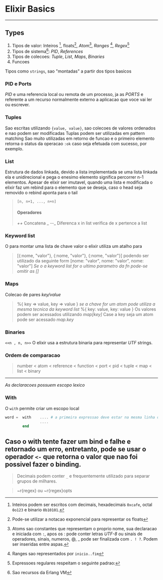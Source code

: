 # Elixir Basics
---

## Types
1. Tipos de valor: Inteiros [^1], floats[^2], _Atom_[^3], _Ranges_ [^4], _Regex_[^5]
2. Tipos de sistema[^6]: _PID_, _References_
3. Tipos de colecoes: _Tuple_, _List_, _Maps_, _Binaries_
4. Funcoes

Tipos como ```strings```, sao "montadas" a partir dos tipos basicos

### PID e Ports

*PID* e uma referencia local ou remota de um processo, ja as *PORTS* e referente a um recurso normalmente externo a aplicacao que voce vai ler ou escrever.

### Tuples

Sao escritas utilizando ```{value, value}```, sao colecoes de valores ordenados e nao podem ser modificadas
Tuplas podem ser utilizadas em pattern matching
Sao muito utilizadas em retorno de funcao e o primeiro elemento retorna o status da operacao ```:ok``` caso seja efetuada com sucesso, por exemplo.

### List
Estrutura de dados linkada, devido a lista implementada se uma lista linkada ela e unidirecional e pega o enesimo elemento significa percorrer n-1 elementos.
Apesar de elixir ser imutavel, quando uma lista e modificada o elixir faz um rebind para o elemento que se deseja, caso o head seja removido o rebind aponta para o tail
> ```[n, n+1, ..., n+n]``` 
> #### Operadores
> _++_ Concatena
> _ --_ Diferenca
> x in list verifica de x pertence a list

### Keyword list
O para montar uma lista de chave valor o elixir utiliza um atalho para 
> [{:nome, "valor"}, {:nome, "valor"}, {:nome, "valor"}]
podendo ser utilizado da seguinte form
>[nome: "valor", nome: "valor", nome: "valor"]
_Se o a keyword list for o ultimo parametro da fn pode-se omitir as []_

### Maps
Colecao de pares _key/value_
> %{ key => value, key => value }
_se a chave for um atom pode utiliza a mesma tecnica da keyword list_
> %{ key: value, key: value }
Os valores podem ser acessados utilizando _map[key]_
Case a key seja um atom pode ser acessado _map.key_

### Binaries
```<<n , n, n>>``` O elixir usa a estrutura binaria para representar _UTF_ strings.


### Ordem de comparacao
> number < atom < reference < function < port < pid < tuple < map < list < binary
---
_As declaracoes possuem escopo lexico_
### With
O ```with``` permite criar um escopo local
```elixir
word =  with    .... # a primeira expressao deve estar na mesma linha do with ou _whth ( ..... )_, para nao ser interpretado como um macro ou funcao
                ....
        end
```

Caso o with tente fazer um bind e falhe e retornado um erro, entretanto, pode se usar o operador ```<-``` que retorna o valor que nao foi possivel fazer o binding.
---
[^1]: Inteiros podem ser escritos com decimais, hexadecimais ```0xcafe```, octal ```0o123``` e binario ```0b10101```.

> Decimais podem conter ```_``` e frequentemente utilizado para separar grupos de milhares.

[^2]: Pode-se utilizar a notacao exponencial para representar os floats

[^3]: Atoms sao constantes que representam o proprio nome, sua declaracao e iniciada com ```:```, apos os : pode conter letras _UTF-8_ ou sinais de operadores, sinais, numeros, @, _ pode ser finalizada com ```. ! ?```. Podem ser inseridas entre aspas.

[^4]: Ranges sao representados por ```inicio..fim```

[^5]: Expressoes regulares respeitam o seguinte padrao:
> ~r{regex} ou ~r{regex}opts

[^6]: Sao recursos da Erlang VM
